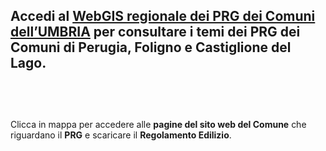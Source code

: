 Accedi al **[WebGIS regionale dei PRG dei Comuni dell’UMBRIA](http://siat.regione.umbria.it/prgdemo/)** per consultare i temi dei PRG dei Comuni di Perugia, Foligno e Castiglione del Lago.
<br><br>
------------------------------
<br><br>
Clicca in mappa per accedere alle **pagine del sito web del Comune** che riguardano il **PRG** e scaricare il **Regolamento Edilizio**.
